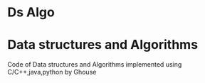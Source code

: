 # Ds Algo
# Data structures and Algorithms

Code of Data structures and Algorithms implemented using C/C++,java,python by Ghouse
